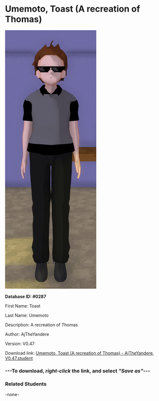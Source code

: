 # Umemoto, Toast (A recreation of Thomas)

<img src="Files/Umemoto, Toast (A recreation of Thomas).png" title="Umemoto, Toast (A recreation of Thomas) - AjTheYandere, V0.47">

**Database ID: #0287**

First Name: Toast

Last Name: Umemoto

Description: A recreation of Thomas

Author: AjTheYandere

Version: V0.47

Download link: <a href="https://raw.githubusercontent.com/Arbiter1223/Daigaku-Gurashi-Custom-Students/master/Students/Files/Umemoto%2C%20Toast%20(A%20recreation%20of%20Thomas)%20-%20AjTheYandere%2C%20V0.47.student">Umemoto, Toast (A recreation of Thomas) - AjTheYandere, V0.47.student</a>

### ---**To download, _right-click_ the link, and select _"Save as"_**---

### Related Students

-none-
